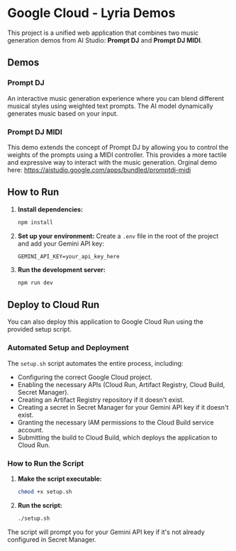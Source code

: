 # Google Cloud - Lyria Demos

This project is a unified web application that combines two music generation demos from AI Studio: **Prompt DJ** and **Prompt DJ MIDI**.

## Demos

### Prompt DJ
An interactive music generation experience where you can blend different musical styles using weighted text prompts. The AI model dynamically generates music based on your input. 

### Prompt DJ MIDI
This demo extends the concept of Prompt DJ by allowing you to control the weights of the prompts using a MIDI controller. This provides a more tactile and expressive way to interact with the music generation. Orginal demo here: https://aistudio.google.com/apps/bundled/promptdj-midi

## How to Run

1.  **Install dependencies:**
    ```bash
    npm install
    ```
2.  **Set up your environment:**
    Create a `.env` file in the root of the project and add your Gemini API key:
    ```
    GEMINI_API_KEY=your_api_key_here
    ```
3.  **Run the development server:**
    ```bash
    npm run dev
    ```

## Deploy to Cloud Run

You can also deploy this application to Google Cloud Run using the provided setup script.

### Automated Setup and Deployment

The `setup.sh` script automates the entire process, including:

*   Configuring the correct Google Cloud project.
*   Enabling the necessary APIs (Cloud Run, Artifact Registry, Cloud Build, Secret Manager).
*   Creating an Artifact Registry repository if it doesn't exist.
*   Creating a secret in Secret Manager for your Gemini API key if it doesn't exist.
*   Granting the necessary IAM permissions to the Cloud Build service account.
*   Submitting the build to Cloud Build, which deploys the application to Cloud Run.

### How to Run the Script

1.  **Make the script executable:**
    ```bash
    chmod +x setup.sh
    ```
2.  **Run the script:**
    ```bash
    ./setup.sh
    ```

The script will prompt you for your Gemini API key if it's not already configured in Secret Manager.
